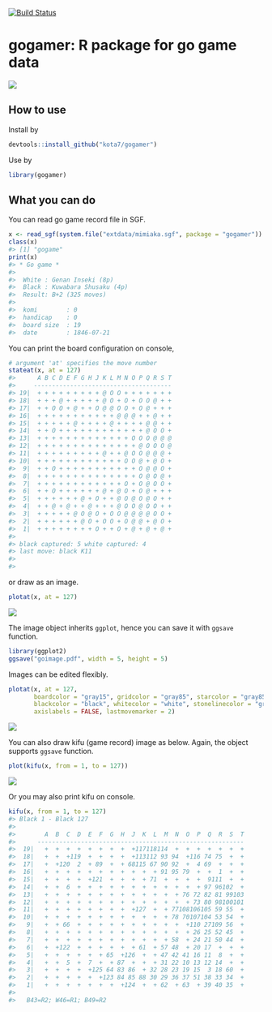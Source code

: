 
<!-- README.md is generated from README.Rmd. Please edit that file -->
[![Build Status](https://travis-ci.org/kota7/gogamer.svg?branch=master)](https://travis-ci.org/kota7/gogamer)

gogamer: R package for go game data
===================================

![](readme-fig/README-unnamed-chunk-2-1.png)

How to use
----------

Install by

``` r
devtools::install_github("kota7/gogamer")
```

Use by

``` r
library(gogamer)
```

What you can do
---------------

You can read go game record file in SGF.

``` r
x <- read_sgf(system.file("extdata/mimiaka.sgf", package = "gogamer"))
class(x)
#> [1] "gogame"
print(x)
#> * Go game *
#> 
#>  White : Genan Inseki (8p)
#>  Black : Kuwabara Shusaku (4p)
#>  Result: B+2 (325 moves)
#> 
#>  komi        : 0
#>  handicap    : 0
#>  board size  : 19
#>  date        : 1846-07-21
```

You can print the board configuration on console,

``` r
# argument 'at' specifies the move number
stateat(x, at = 127)
#>      A B C D E F G H J K L M N O P Q R S T
#>     --------------------------------------
#> 19|  + + + + + + + + + @ O O + + + + + + +
#> 18|  + + + @ + + + + + @ O + O + O O @ + +
#> 17|  + + O O + @ + + O @ @ O O + O @ + + +
#> 16|  + + + + + + + + + + + @ @ @ + + @ + +
#> 15|  + + + + + @ + + + + @ + + + + @ @ + +
#> 14|  + + O + + + + + + + + + + + + @ O O +
#> 13|  + + + + + + + + + + + + + O O O @ @ @
#> 12|  + + + + + + + + + + + + + + @ O O O @
#> 11|  + + + + + + + + + @ + + @ O O @ @ @ +
#> 10|  + + + + + + + + + + + + O O @ + @ O +
#>  9|  + + O + + + + + + + + + + + O @ @ O +
#>  8|  + + + + + + + + + + + + + + O @ O @ +
#>  7|  + + + + + + + + + + + + O + O @ O O +
#>  6|  + + O + + + + + + @ + @ O + O @ + + +
#>  5|  + + + + + + @ + O + + @ O @ O @ O + +
#>  4|  + + @ + @ + + @ + + + @ O O @ O O + +
#>  3|  + + + + + @ O @ O + O O @ @ @ @ O O +
#>  2|  + + + + + + @ O + O O + O @ @ + @ O +
#>  1|  + + + + + + + + O + + O + @ + @ + @ +
#> 
#> black captured: 5 white captured: 4 
#> last move: black K11
#> 
#> 
```

or draw as an image.

``` r
plotat(x, at = 127)
```

![](readme-fig/README-unnamed-chunk-7-1.png)

The image object inherits `ggplot`, hence you can save it with `ggsave` function.

``` r
library(ggplot2)
ggsave("goimage.pdf", width = 5, height = 5)
```

Images can be edited flexibly.

``` r
plotat(x, at = 127, 
       boardcolor = "gray15", gridcolor = "gray85", starcolor = "gray85",
       blackcolor = "black", whitecolor = "white", stonelinecolor = "gray50",
       axislabels = FALSE, lastmovemarker = 2)
```

![](readme-fig/README-unnamed-chunk-9-1.png)

You can also draw kifu (game record) image as below. Again, the object supports `ggsave` function.

``` r
plot(kifu(x, from = 1, to = 127))
```

![](readme-fig/README-unnamed-chunk-10-1.png)

Or you may also print kifu on console.

``` r
kifu(x, from = 1, to = 127)
#> Black 1 - Black 127 
#> 
#>        A  B  C  D  E  F  G  H  J  K  L  M  N  O  P  Q  R  S  T
#>      ---------------------------------------------------------
#>  19|   +  +  +  +  +  +  +  +  +117118114  +  +  +  +  +  +  +
#>  18|   +  +  +119  +  +  +  +  +113112 93 94  +116 74 75  +  +
#>  17|   +  +120  2  + 89  +  + 68115 67 90 92  +  4 69  +  +  +
#>  16|   +  +  +  +  +  +  +  +  +  +  + 91 95 79  +  +  1  +  +
#>  15|   +  +  +  +  +121  +  +  +  + 71  +  +  +  +  9111  +  +
#>  14|   +  +  6  +  +  +  +  +  +  +  +  +  +  +  + 97 96102  +
#>  13|   +  +  +  +  +  +  +  +  +  +  +  +  + 76 72 82 81 99103
#>  12|   +  +  +  +  +  +  +  +  +  +  +  +  +  + 73 80 98100101
#>  11|   +  +  +  +  +  +  +  +  +127  +  + 77108106105 59 55  +
#>  10|   +  +  +  +  +  +  +  +  +  +  +  + 78 70107104 53 54  +
#>   9|   +  + 66  +  +  +  +  +  +  +  +  +  +  +110 27109 56  +
#>   8|   +  +  +  +  +  +  +  +  +  +  +  +  +  + 26 25 52 45  +
#>   7|   +  +  +  +  +  +  +  +  +  +  +  + 58  + 24 21 50 44  +
#>   6|   +  +122  +  +  +  +  +  + 61  + 57 48  + 20 17  +  +  +
#>   5|   +  +  +  +  +  + 65  +126  +  + 47 42 41 16 11  8  +  +
#>   4|   +  +  5  +  7  +  + 87  +  +  + 31 22 10 13 12 14  +  +
#>   3|   +  +  +  +  +125 64 83 86  + 32 28 23 19 15  3 18 60  +
#>   2|   +  +  +  +  +  +123 84 85 88 30 29 36 37 51 38 33 34  +
#>   1|   +  +  +  +  +  +  +  +124  +  + 62  + 63  + 39 40 35  + 
#> 
#>   B43=R2; W46=R1; B49=R2
```
